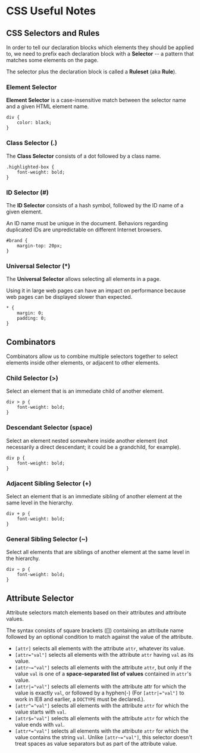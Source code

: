# CSS Useful Notes

## CSS Selectors and Rules
In order to tell our declaration blocks which elements they should be applied to, we need to prefix each declaration block with a **Selector** -- a pattern that matches some elements on the page.

The selector plus the declaration block is called a **Ruleset** (aka **Rule**).

### Element Selector
**Element Selector** is a case-insensitive match between the selector name and a given HTML element name.

```
div {
    color: black;
}
```

### Class Selector (.)
The **Class Selector** consists of a dot followed by a class name.

```
.highlighted-box {
    font-weight: bold;
}
```

### ID Selector (#)
The **ID Selector** consists of a hash symbol, followed by the ID name of a given element. 

An ID name must be unique in the document. Behaviors regarding duplicated IDs are unpredictable on different Internet browsers.

```
#brand {
    margin-top: 20px;
}
```

### Universal Selector (*)
The **Universal Selector** allows selecting all elements in a page.

Using it in large web pages can have an impact on performance because web pages can be displayed slower than expected.

```
* {
    margin: 0;
    padding: 0;
}
```

## Combinators
Combinators allow us to combine multiple selectors together to select elements inside other elements, or adjacent to other elements.

### Child Selector (>)
Select an element that is an immediate child of another element.

```
div > p {
    font-weight: bold;
}
```

### Descendant Selector (space)
Select an element nested somewhere inside another element (not necessarily a direct descendant; it could be a grandchild, for example).

```
div p {
    font-weight: bold;
}
```

### Adjacent Sibling Selector (+)
Select an element that is an immediate sibling of another element at the same level in the hierarchy.

```
div + p {
    font-weight: bold;
}
```

### General Sibling Selector (~)
Select all elements that are siblings of another element at the same level in the hierarchy.

```
div ~ p {
    font-weight: bold;
}
```

## Attribute Selector
Attribute selectors match elements based on their attributes and attribute values.

The syntax consists of square brackets ([]) containing an attribute name followed by an optional condition to match against the value of the attribute.

- `[attr]` selects all elements with the attribute `attr`, whatever its value.
- `[attr="val"]` selects all elements with the attribute `attr` having `val` as its value.
- `[attr~="val"]` selects all elements with the attribute `attr`, but only if the value `val` is one of a **space-separated list of values** contained in `attr`'s value.
- `[attr|="val"]` selects all elements with the attribute attr for which the value is exactly `val`, or followed by a hyphen(-) (For `[attr|="val"]` to work in IE8 and earlier, a `DOCTYPE` must be declared.).
- `[attr^="val"]` selects all elements with the attribute `attr` for which the value starts with `val`.
- `[attr$="val"]` selects all elements with the attribute `attr` for which the value ends with `val`.
- `[attr*="val"]` selects all elements with the attribute `attr` for which the value contains the string `val`. Unlike `[attr~="val"]`, this selector doesn't treat spaces as value separators but as part of the attribute value.
